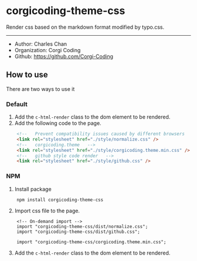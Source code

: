 # corgicoding-theme-css

Render css based on the markdown format modified by typo.css.

***

- Author: Charles Chan
- Organization: Corgi Coding
- Github: https://github.com/Corgi-Coding

## How to use

There are two ways to use it

### Default

1. Add the `c-html-render` class to the dom element to be rendered.
2. Add the following code to the page.

``` html
    <!--   Prevent compatibility issues caused by different browsers   --> 
    <link rel="stylesheet" href="./style/normalize.css" />
    <!--   corgicoding.theme   -->
    <link rel="stylesheet" href="./style/corgicoding.theme.min.css" />
    <!--   github style code render   -->
    <link rel="stylesheet" href="./style/github.css" />
```

### NPM

1. Install package

```
    npm install corgicoding-theme-css
```

2. Import css file to the page.

```
    <!-- On-demand import -->
    import "corgicoding-theme-css/dist/normalize.css";
    import "corgicoding-theme-css/dist/github.css";

    import "corgicoding-theme-css/corgicoding.theme.min.css";
```

3. Add the `c-html-render` class to the dom element to be rendered.

